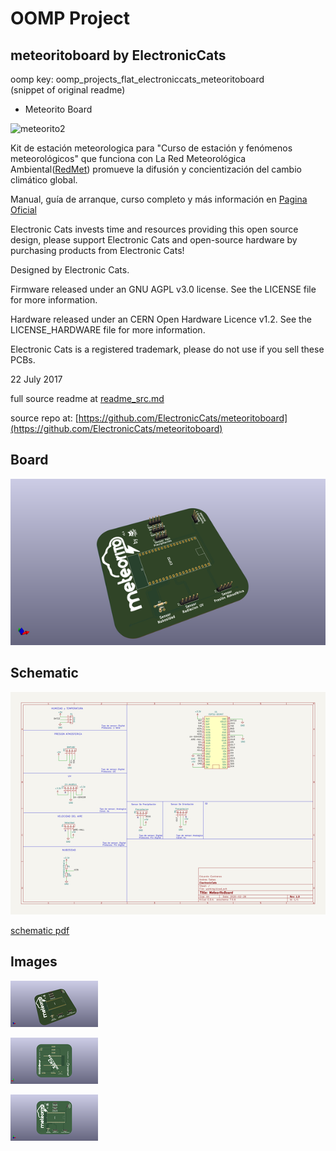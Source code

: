 # OOMP Project  
## meteoritoboard  by ElectronicCats  
  
oomp key: oomp_projects_flat_electroniccats_meteoritoboard  
(snippet of original readme)  
  
- Meteorito Board  
  
![meteorito2](https://github.com/ElectronicCats/meteoritoboard/raw/master/LogoMeteorito.png )  
  
Kit de estación meteorologica para "Curso de estación y fenómenos meteorológicos" que funciona con La Red Meteorológica Ambiental([RedMet](http://redmet.org/)) promueve la difusión y concientización del cambio climático global.   
  
Manual, guía de arranque, curso completo y más información en [Pagina Oficial](http://meteorito.mx/index.html)  
  
Electronic Cats invests time and resources providing this open source design, please support Electronic Cats and open-source hardware by purchasing products from Electronic Cats!  
  
Designed by Electronic Cats.  
  
Firmware released under an GNU AGPL v3.0 license. See the LICENSE file for more information.  
  
Hardware released under an CERN Open Hardware Licence v1.2. See the LICENSE_HARDWARE file for more information.  
  
Electronic Cats is a registered trademark, please do not use if you sell these PCBs.  
  
22 July 2017  
  
  full source readme at [readme_src.md](readme_src.md)  
  
source repo at: [https://github.com/ElectronicCats/meteoritoboard](https://github.com/ElectronicCats/meteoritoboard)  
## Board  
  
[![working_3d.png](working_3d_600.png)](working_3d.png)  
## Schematic  
  
[![working_schematic.png](working_schematic_600.png)](working_schematic.png)  
  
[schematic pdf](working_schematic.pdf)  
## Images  
  
[![working_3d.png](working_3d_140.png)](working_3d.png)  
  
[![working_3d_back.png](working_3d_back_140.png)](working_3d_back.png)  
  
[![working_3d_front.png](working_3d_front_140.png)](working_3d_front.png)  
